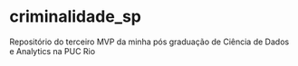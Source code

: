 # criminalidade_sp
Repositório do terceiro MVP da minha pós graduação de Ciência de Dados e Analytics na PUC Rio
